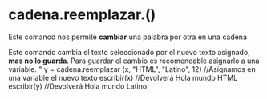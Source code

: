 # cadena.reemplazar.()

Este comanod nos permite **cambiar** una palabra por otra en una cadena

Este comando cambia el texto seleccionado por el nuevo texto asignado, **mas no lo guarda**.
Para guardar el cambio es recomendable asignarlo a una variable.
"
   y = cadena.reemplazar   (x, "HTML", "Latino", 12)  //Asignamos en una variable el nuevo texto
   escribir(x)                                        //Devolverá Hola mundo HTML
   escribir(y)                                        //Devolverá Hola mundo Latino</code></pre>
